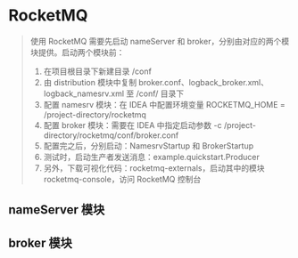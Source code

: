 # RocketMQ
> 使用 RocketMQ 需要先启动 nameServer 和 broker，分别由对应的两个模块提供。启动两个模块前：
>
> 1. 在项目根目录下新建目录 /conf
> 2. 由 distribution 模块中复制 broker.conf、logback_broker.xml、logback_namesrv.xml 至 /conf/ 目录下
> 3. 配置 namesrv 模块：在 IDEA 中配置环境变量 ROCKETMQ_HOME = /project-directory/rocketmq
> 4. 配置 broker 模块：需要在 IDEA 中指定启动参数 -c /project-directory/rocketmq/conf/broker.conf
> 5. 配置完之后，分别启动：NamesrvStartup  和 BrokerStartup
> 6. 测试时，启动生产者发送消息：example.quickstart.Producer
> 7. 另外，下载可视化代码：rocketmq-externals，启动其中的模块 rocketmq-console，访问 RocketMQ 控制台
## nameServer 模块

## broker 模块
